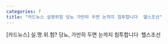 ```yaml
---
categories: f
title: "카드뉴스 실명위험 당뇨 가만히 두면 눈까지 침투합니다  헬스조선"
---
```

[카드뉴스] 실.명.위.험? 당뇨, 가만히 두면 눈까지 침투합니다&nbsp;&nbsp;헬스조선